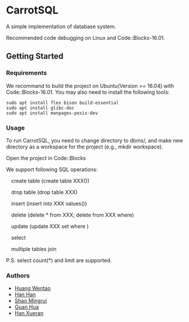 # CarrotSQL

A simple implementation of database system.

Recommended code debugging on Linux and Code::Blocks-16.01.

## Getting Started

### Requirements

We recommand to build the project on Ubuntu(Version >= 16.04) with Code::Blocks-16.01. You may also need to install the following tools:
```
sudo apt install flex bison build-essential
sudo apt install glibc-doc
sudo apt install manpages-posix-dev
```

### Usage
To run CarrotSQL, you need to change directory to dbms/, and make new directory as a workspace for the project (e.g., mkdir workspace).

Open the project in Code::Blocks
  
We support following SQL operations:  
  
&emsp;create table (create table XXX())  

&emsp;drop table (drop table XXX)  

&emsp;insert (insert into XXX values())  

&emsp;delete (delete * from XXX;  delete from XXX where)  

&emsp;update (update XXX set where )  

&emsp;select   

&emsp;multiple tables join  

P.S. select count(\*) and limit are supported.   


### Authors

- [Huang Wentao](https://github.com/fukien)
- [Han Han](https://github.com/hagen666)
- [Shao Mingrui](https://github.com/crazyxuehu)
- [Guan Hua](https://github.com/GH1995)
- [Han Xueran](https://github.com/lemontreehxr)
